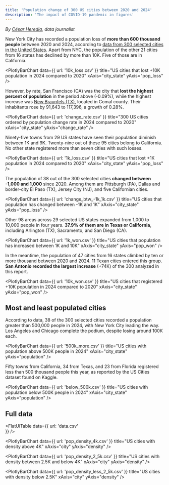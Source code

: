 ```yaml
---
title: 'Population change of 300 US cities between 2020 and 2024'
description: 'The impact of COVID-19 pandemic in figures'
---
```


*By [César Heredia](https://x.com/cahered), data journalist*

New York City has recorded a population loss of **more than 600 thousand people** between 2020 and 2024, according to [data from 300 selected cities in the United States](https://www.kaggle.com/datasets/dataanalyst001/population-of-all-us-cities-2024). Apart from NYC, the population of the other 21 cities from 16 states has declined by more than 10K. Five of those are in California.

<PlotlyBarChart
  data={{
    url: '10k_loss.csv'
  }}
  title="US cities that lost +10K population in 2024 compared to 2020"
  xAxis="city_state"
  yAxis="pop_loss"
/>

However, by rate, San Francisco (CA) was the city that **lost the highest percent of population** in the period above (-0.09%), whiie the highest increase was [New Braunfels (TX)](https://newbraunfels.gov), located in Comal county. Their inhabitants rose by 91,643 to 117,396, a growth of 0.28%.

<PlotlyBarChart
  data={{
    url: 'change_rate.csv'
  }}
  title="300 US cities ordered by population change rate in 2024 compared to 2020"
  xAxis="city_state"
  yAxis="change_rate"
/>

Ninety-five towns from 29 US states have seen their population diminish between 1K and 9K. Twenty-nine out of these 95 cities belong to California. No other state registered more than seven cities with such losses.

<PlotlyBarChart
  data={{
    url: '1k_loss.csv'
  }}
  title="US cities that lost +1K population in 2024 compared to 2020"
  xAxis="city_state"
  yAxis="pop_loss"
/>

The population of 38 out of the 300 selected cities **changed between -1,000 and 1,000** since 2020. Among them are Pittsburgh (PA), Dallas and border-city El Paso (TX), Jersey City (NJ), and five Californian cities.

<PlotlyBarChart
  data={{
    url: 'change_btw_-1k_1k.csv'
  }}
  title="US cities that population has changed between -1K and 1K"
  xAxis="city_state"
  yAxis="pop_loss"
/>

Other 98 areas across 29 selected US states expanded from 1,000 to 10,000 people in four years. **37.9% of them are in Texas or California**, including Arlington (TX), Sacramento, and San Diego (CA).

<PlotlyBarChart
  data={{
    url: '1k_won.csv'
  }}
  title="US cities that population has increased between 1K and 10K"
  xAxis="city_state"
  yAxis="pop_won"
/>

In the meantime, the population of 47 cities from 16 states climbed by ten or more thousand between 2020 and 2024. 11 Texan cities entered this group. **San Antonio recorded the largest increase** (+74K) of the 300 analyzed in this report.

<PlotlyBarChart
  data={{
    url: '10k_won.csv'
  }}
  title="US cities that registered +10K population in 2024 compared to 2020"
  xAxis="city_state"
  yAxis="pop_won"
/>

## Most and least populated cities

According to data, 38 of the 300 selected cities recorded a population greater than 500,000 people in 2024, with New York City leading the way. Los Angeles and Chicago complete the podium, despite losing around 100K each.

<PlotlyBarChart
  data={{
    url: '500k_more.csv'
  }}
  title="US cities with population above 500K people in 2024"
  xAxis="city_state"
  yAxis="population"
/>

Fifty towns from California, 34 from Texas, and 23 from Florida registered less than 500 thousand people this year, as reported by the US Cities dataset found on Kaggle.

<PlotlyBarChart
  data={{
    url: 'below_500k.csv'
  }}
  title="US cities with population below 500K people in 2024"
  xAxis="city_state"
  yAxis="population"
/>

## Full data

<FlatUiTable
  data={{
    url: 'data.csv'    
  }}
/>



<PlotlyBarChart
  data={{
    url: 'pop_density_4k.csv'
  }}
  title="US cities with density above 4K"
  xAxis="city"
  yAxis="density"
/>

<PlotlyBarChart
  data={{
    url: 'pop_density_2_5k.csv'
  }}
  title="US cities with density between 2.5K and below 4K"
  xAxis="city"
  yAxis="density"
/>

<PlotlyBarChart
  data={{
    url: 'pop_density_less_2_5k.csv'
  }}
  title="US cities with density below 2.5K"
  xAxis="city"
  yAxis="density"
/>
